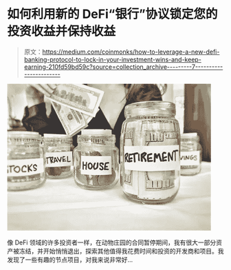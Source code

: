 # 如何利用新的 DeFi“银行”协议锁定您的投资收益并保持收益

> 原文：<https://medium.com/coinmonks/how-to-leverage-a-new-defi-banking-protocol-to-lock-in-your-investment-wins-and-keep-earning-210fd59bd59c?source=collection_archive---------7----------------------->

![](img/fb23d3e3da01373e2c584e14fc9a3f0e.png)

像 DeFi 领域的许多投资者一样，在动物庄园的合同暂停期间，我有很大一部分资产被冻结，并开始悄悄退出，探索其他值得我花费时间和投资的开发商和项目。我发现了一些有趣的节点项目，对我来说非常好…
